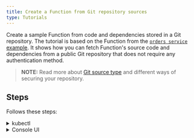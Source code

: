 ```yaml
---
title: Create a Function from Git repository sources
type: Tutorials
---
```


Create a sample Function from code and dependencies stored in a Git repository. The tutorial is based on the Function from the [`orders service` example](https://github.com/kyma-project/examples/tree/master/orders-service). It shows how you can fetch Function's source code and dependencies from a public Git repository that does not require any authentication method.

> **NOTE:** Read more about [Git source type](#details-git-source-type) and different ways of securing your repository.

## Steps

Follows these steps:

<div tabs name="steps" group="create-function">
  <details>
  <summary label="kubectl">
  kubectl
  </summary>

1. Export these variables:

    ```bash
    export NAME={FUNCTION_NAME}
    export NAMESPACE={FUNCTION_NAMESPACE}
    ```

    If you use a secured repository, you must first create a Secret with basic authentication to this repository in the same Namespace as the Function:

    ```yaml
    cat <<EOF | kubectl apply -f -
    apiVersion: v1
    kind: Secret
    metadata:
      name: git-creds-basic
      namespace: $NAMESPACE
    type: Opaque
    data:
      username: <USERNAME>
      password: <PASSWORD>
    EOF
    ```

    >**NOTE:** Read also about other [supported authentication methods](#details-git-source-type).

2. Create a [GitRepository CR](#custom-resource-git-repository) that specifies the Git repository metadata:

    ```yaml
    cat <<EOF | kubectl apply -f -
    apiVersion: serverless.kyma-project.io/v1alpha1
    kind: GitRepository
    metadata:
      name: $NAME
      namespace: $NAMESPACE
    spec:
      url: "https://github.com/kyma-project/examples.git"
    EOF
    ```
   
    >**NOTE:** If you use a secured repository, add the **auth** object with the **type** and **secretName** fields to the spec.

3. Create a Function CR that specifies the Function's logic and points to the directory with code and dependencies in the given repository.

    ```yaml
    cat <<EOF | kubectl apply -f -
    apiVersion: serverless.kyma-project.io/v1alpha1
    kind: Function
    metadata:
      name: $NAME
      namespace: $NAMESPACE
    spec:
      type: git
      runtime: nodejs12
      source: $NAME
      reference: master
      baseDir: orders-service/function
    EOF
    ```

    >**NOTE:** See this [Function's code and dependencies](https://github.com/kyma-project/examples/tree/master/orders-service/function).

4. Check if your Function was created and all conditions are set to `True`:

    ```bash
    kubectl get functions $NAME -n $NAMESPACE
    ```

    You should get a result similar to the following example:

    ```bash
    NAME            CONFIGURED   BUILT     RUNNING   RUNTIME    VERSION   AGE
    test-function   True         True      True      nodejs12   1         96s
    ```

    </details>
    <details>
    <summary label="console-ui">
    Console UI
    </summary>

1. Create a Namespace or select one from the drop-down list in the top navigation panel.

    If you use a secured repository, you must first create a Secret with basic authentication to this repository in the same Namespace as the Function. To do that, follow these sub-steps:
    
    1.1. On your machine, create this YAML file with the Secret definition:
    
    ```yaml
    apiVersion: v1
    kind: Secret
    metadata:
      name: git-creds-basic
    type: Opaque
    data:
      username: <USERNAME>
      password: <PASSWORD>
    ```
   
    >**NOTE:** Read also about other [supported authentication methods](#details-git-source-type).

   1.2. Go to your Namespace view and select **Deploy new resource**. 
        
   1.3. Locate the YAML file with the Secret and select **Deploy**.
   
2. Go to the **Functions** view in the left navigation panel and select the **Repositories** tab.

3. Select **Connect Repository**, fill in the **Url** field with `https://github.com/kyma-project/examples.git`, and confirm by selecting **Connect**.

    >**NOTE:** If you want to connect the secured repository with basic authentication, change the **Authorization** field from `Public` to `Basic` and fill in the required fields.

4. Go to the **Functions** tab and select **Create Function**.

5. In the pop-up box, change `Source Type` to `From Repository`, select created Repository's name, fill the `Reference` field with `master` and `Base Directory` field with `orders-service/function` values and select **Create** to confirm changes.

    The pop-up box closes and the message appears on the screen after a while, confirming that the Function was created.
    Make sure that new Function has the `RUNNING` status in the list of all Functions under the **Functions** view.

    </details>
</div>
